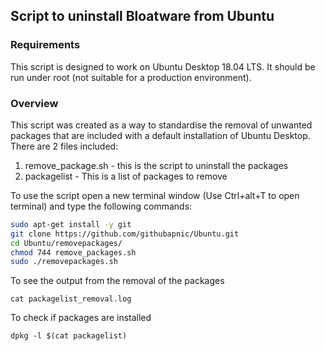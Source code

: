 ## Script to uninstall Bloatware from Ubuntu
### Requirements
This script is designed to work on Ubuntu Desktop 18.04 LTS. It should be run under root (not suitable for a production environment).

### Overview
This script was created as a way to standardise the removal of unwanted packages that are included with a default installation of Ubuntu Desktop. There are 2 files included:

1. remove_package.sh - this is the script to uninstall the packages
2. packagelist - This is a list of packages to remove

To use the script open a new terminal window (Use Ctrl+alt+T to open terminal) and type the following commands:

```bash
sudo apt-get install -y git
git clone https://github.com/githubapnic/Ubuntu.git
cd Ubuntu/removepackages/
chmod 744 remove_packages.sh
sudo ./removepackages.sh
```
To see the output from the removal of the packages

`cat packagelist_removal.log`

To check if packages are installed

`dpkg -l $(cat packagelist)`

